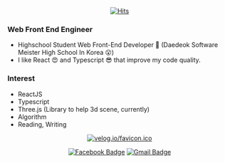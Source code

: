 <div align=center>

  [![Hits](https://hits.seeyoufarm.com/api/count/incr/badge.svg?url=https://github.com/LeeSeongJinCa)](https://hits.seeyoufarm.com) 

</div>

### Web Front End Engineer
- Highschool Student Web Front-End Developer 🧐 (Daedeok Software Meister High School In Korea 😮)
- I like React 😍 and Typescript 😎 that improve my code quality.

### Interest
- ReactJS
- Typescript
- Three.js (Library to help 3d scene, currently)
- Algorithm
- Reading, Writing

<div align=center>

  [![velog.io/favicon.ico](https://static.velog.io/favicon.ico)](https://velog.io/@dltjdwls100)
  
  [![Facebook Badge](https://img.shields.io/badge/-Facebook-1877f2?style=flat-square&logo=facebook&logoColor=white&link=https://https://www.facebook.com/profile.php?id=100011423548102)](https://www.facebook.com/profile.php?id=100011423548102)
  [![Gmail Badge](https://img.shields.io/badge/-Gmail-d14836?style=flat-square&logo=Gmail&logoColor=white&link=mailto:dltjdqhr55@gmail.com)](mailto:dltjdqhr55@gmail.com)

</div>

